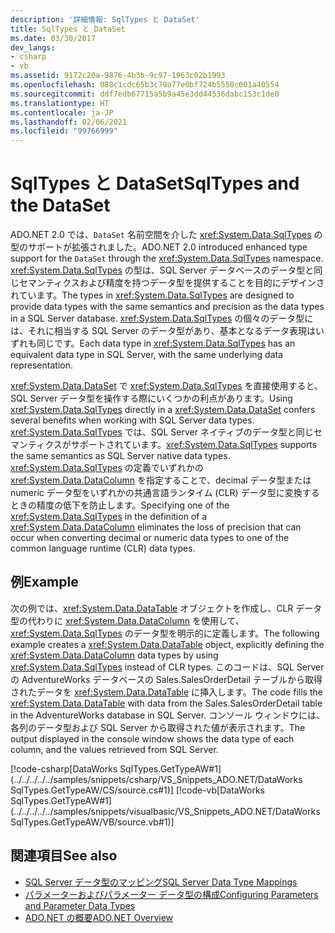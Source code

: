 ```yaml
---
description: '詳細情報: SqlTypes と DataSet'
title: SqlTypes と DataSet
ms.date: 03/30/2017
dev_langs:
- csharp
- vb
ms.assetid: 9172c20a-9876-4b3b-9c97-1963c02b1993
ms.openlocfilehash: 088c1cdc65b3c79a77e0bf724b5550c001a40554
ms.sourcegitcommit: ddf7edb67715a5b9a45e3dd44536dabc153c1de0
ms.translationtype: HT
ms.contentlocale: ja-JP
ms.lasthandoff: 02/06/2021
ms.locfileid: "99766999"
---
```

# <a name="sqltypes-and-the-dataset"></a><span data-ttu-id="4e540-103">SqlTypes と DataSet</span><span class="sxs-lookup"><span data-stu-id="4e540-103">SqlTypes and the DataSet</span></span>

<span data-ttu-id="4e540-104">ADO.NET 2.0 では、`DataSet` 名前空間を介した <xref:System.Data.SqlTypes> の型のサポートが拡張されました。</span><span class="sxs-lookup"><span data-stu-id="4e540-104">ADO.NET 2.0 introduced enhanced type support for the `DataSet` through the  <xref:System.Data.SqlTypes> namespace.</span></span> <span data-ttu-id="4e540-105"><xref:System.Data.SqlTypes> の型は、SQL Server データベースのデータ型と同じセマンティクスおよび精度を持つデータ型を提供することを目的にデザインされています。</span><span class="sxs-lookup"><span data-stu-id="4e540-105">The types in <xref:System.Data.SqlTypes> are designed to provide data types with the same semantics and precision as the data types in a SQL Server database.</span></span> <span data-ttu-id="4e540-106"><xref:System.Data.SqlTypes> の個々のデータ型には、それに相当する SQL Server のデータ型があり、基本となるデータ表現はいずれも同じです。</span><span class="sxs-lookup"><span data-stu-id="4e540-106">Each data type in <xref:System.Data.SqlTypes> has an equivalent data type in SQL Server, with the same underlying data representation.</span></span>  
  
 <span data-ttu-id="4e540-107"><xref:System.Data.DataSet> で <xref:System.Data.SqlTypes> を直接使用すると、SQL Server データ型を操作する際にいくつかの利点があります。</span><span class="sxs-lookup"><span data-stu-id="4e540-107">Using <xref:System.Data.SqlTypes> directly in a <xref:System.Data.DataSet> confers several benefits when working with SQL Server data types.</span></span> <span data-ttu-id="4e540-108"><xref:System.Data.SqlTypes> では、SQL Server ネイティブのデータ型と同じセマンティクスがサポートされています。</span><span class="sxs-lookup"><span data-stu-id="4e540-108"><xref:System.Data.SqlTypes> supports the same semantics as SQL Server native data types.</span></span> <span data-ttu-id="4e540-109"><xref:System.Data.SqlTypes> の定義でいずれかの <xref:System.Data.DataColumn> を指定することで、decimal データ型または numeric データ型をいずれかの共通言語ランタイム (CLR) データ型に変換するときの精度の低下を防止します。</span><span class="sxs-lookup"><span data-stu-id="4e540-109">Specifying one of the <xref:System.Data.SqlTypes> in the definition of a <xref:System.Data.DataColumn> eliminates the loss of precision that can occur when converting decimal or numeric data types to one of the common language runtime (CLR) data types.</span></span>  
  
## <a name="example"></a><span data-ttu-id="4e540-110">例</span><span class="sxs-lookup"><span data-stu-id="4e540-110">Example</span></span>  

 <span data-ttu-id="4e540-111">次の例では、<xref:System.Data.DataTable> オブジェクトを作成し、CLR データ型の代わりに <xref:System.Data.DataColumn> を使用して、<xref:System.Data.SqlTypes> のデータ型を明示的に定義します。</span><span class="sxs-lookup"><span data-stu-id="4e540-111">The following example creates a <xref:System.Data.DataTable> object, explicitly defining the <xref:System.Data.DataColumn> data types by using <xref:System.Data.SqlTypes> instead of CLR types.</span></span> <span data-ttu-id="4e540-112">このコードは、SQL Server の AdventureWorks データベースの Sales.SalesOrderDetail テーブルから取得されたデータを <xref:System.Data.DataTable> に挿入します。</span><span class="sxs-lookup"><span data-stu-id="4e540-112">The code fills the <xref:System.Data.DataTable> with data from the Sales.SalesOrderDetail table in the AdventureWorks database in SQL Server.</span></span> <span data-ttu-id="4e540-113">コンソール ウィンドウには、各列のデータ型および SQL Server から取得された値が表示されます。</span><span class="sxs-lookup"><span data-stu-id="4e540-113">The output displayed in the console window shows the data type of each column, and the values retrieved from SQL Server.</span></span>  
  
 [!code-csharp[DataWorks SqlTypes.GetTypeAW#1](../../../../../samples/snippets/csharp/VS_Snippets_ADO.NET/DataWorks SqlTypes.GetTypeAW/CS/source.cs#1)]
 [!code-vb[DataWorks SqlTypes.GetTypeAW#1](../../../../../samples/snippets/visualbasic/VS_Snippets_ADO.NET/DataWorks SqlTypes.GetTypeAW/VB/source.vb#1)]  
  
## <a name="see-also"></a><span data-ttu-id="4e540-114">関連項目</span><span class="sxs-lookup"><span data-stu-id="4e540-114">See also</span></span>

- [<span data-ttu-id="4e540-115">SQL Server データ型のマッピング</span><span class="sxs-lookup"><span data-stu-id="4e540-115">SQL Server Data Type Mappings</span></span>](../sql-server-data-type-mappings.md)
- [<span data-ttu-id="4e540-116">パラメーターおよびパラメーター データ型の構成</span><span class="sxs-lookup"><span data-stu-id="4e540-116">Configuring Parameters and Parameter Data Types</span></span>](../configuring-parameters-and-parameter-data-types.md)
- [<span data-ttu-id="4e540-117">ADO.NET の概要</span><span class="sxs-lookup"><span data-stu-id="4e540-117">ADO.NET Overview</span></span>](../ado-net-overview.md)
